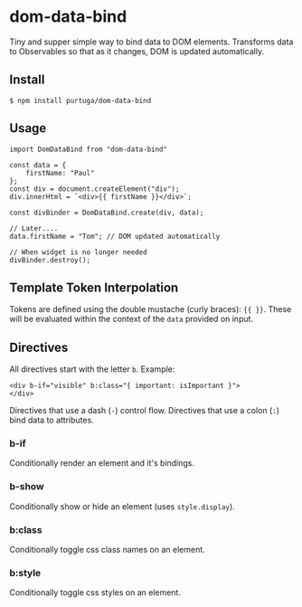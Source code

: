 # dom-data-bind

Tiny and supper simple way to bind data to DOM elements. Transforms data to Observables so that as it changes, DOM is updated automatically.

## Install

```
$ npm install purtuga/dom-data-bind
```

## Usage

```
import DomDataBind from "dom-data-bind"

const data = {
    firstName: "Paul"
};
const div = document.createElement("div");
div.innerHtml = `<div>{{ firstName }}</div>`;

const divBinder = DomDataBind.create(div, data);

// Later....
data.firstName = "Tom"; // DOM updated automatically

// When widget is no longer needed
divBinder.destroy();

```

## Template Token Interpolation

Tokens are defined using the double mustache (curly braces): `{{ }}`. These will be evaluated within the context of the `data` provided on input.

## Directives

All directives start with the letter `b`. Example:

```
<div b-if="visible" b:class="{ important: isImportant }">
</div>
```

Directives that use a dash (`-`) control flow. Directives that use a colon (`:`) bind data to attributes. 

### b-if

Conditionally render an element and it's bindings.

### b-show

Conditionally show or hide an element (uses  `style.display`).

### b:class

Conditionally toggle css class names on an element.

### b:style

Conditionally toggle css styles on an element.